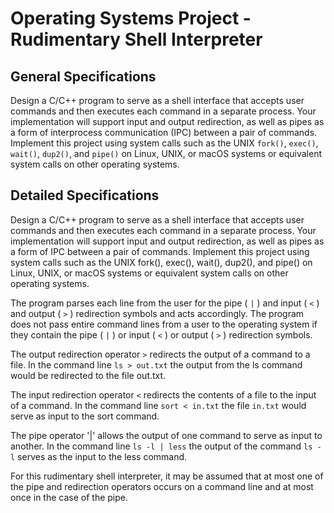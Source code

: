 
# Operating Systems Project - Rudimentary Shell Interpreter
## General Specifications
Design a C/C++ program to serve as a shell interface that accepts user commands and then executes each command in a separate  process. Your implementation will support input and output redirection, as well as pipes as a form of interprocess communication (IPC) between a pair of commands. Implement this  project using system calls such as the UNIX `fork()`, `exec()`, `wait()`, `dup2()`, and `pipe()` on Linux, UNIX, or macOS systems or equivalent system calls on other operating systems. 

## Detailed Specifications
Design a C/C++ program to serve as a shell interface that accepts user commands and then executes each command in a separate process. Your implementation will support input and output redirection, as well as pipes as a form of IPC between a pair of commands. Implement this project using system calls such as the UNIX fork(), exec(), wait(), dup2(), and pipe() on Linux, UNIX, or macOS systems or equivalent system calls on other operating systems. 
 
The program parses each line from the user for the pipe ( `|` ) and input ( `<` ) and output ( `>` ) redirection symbols and acts accordingly. The program does not pass entire command lines from a user to the operating system if they contain the pipe ( `|` ) or input ( `<` ) or output ( `>` ) redirection symbols.  

The output redirection operator `>` redirects the output of a command to a file. In the command line `ls > out.txt` the output from the ls command would be redirected to the file out.txt. 

The input redirection operator `<` redirects the contents of a file to the input of a command. In the command line `sort < in.txt` the file `in.txt` would serve as input to the sort command.  

The pipe operator '|' allows the output of one command to serve as input to another. In the command line `ls -l | less` the output of the command `ls -l` serves as the input to the less command.  

For this rudimentary shell interpreter, it may be assumed that at most one of the pipe and redirection operators occurs on a command line and at most once in the case of the pipe.
